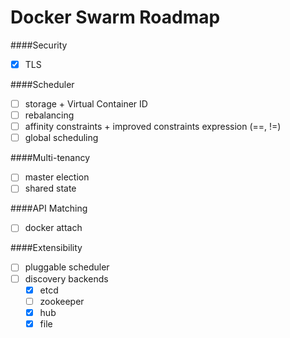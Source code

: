 Docker Swarm Roadmap
=====================

####Security
* [x] TLS

####Scheduler
* [ ] storage + Virtual Container ID
* [ ] rebalancing
* [ ] affinity constraints + improved constraints expression (==, !=)
* [ ] global scheduling

####Multi-tenancy
* [ ] master election
* [ ] shared state

####API Matching
* [ ] docker attach

####Extensibility
* [ ] pluggable scheduler
* [ ] discovery backends
  * [x]    etcd
  * [ ]    zookeeper
  * [x]    hub 
  * [x]    file

